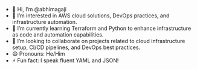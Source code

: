 - 👋 Hi, I’m @abhimagaji
- 👀 I’m interested in AWS cloud solutions, DevOps practices, and infrastructure automation.
- 🌱 I’m currently learning Terraform and Python to enhance infrastructure as code and automation capabilities.
- 💞️ I’m looking to collaborate on projects related to cloud infrastructure setup, CI/CD pipelines, and DevOps best practices.
- 😄 Pronouns: He/Him
- ⚡ Fun fact: I speak fluent YAML and JSON!

<!---
abhimagaji/abhimagaji is a ✨ special ✨ repository because its `README.md` (this file) appears on your GitHub profile.
You can click the Preview link to take a look at your changes.
--->
